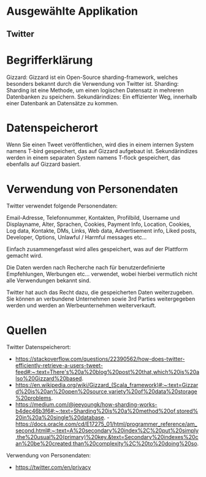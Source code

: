 # Ausgewählte Applikation
## Twitter

# Begrifferklärung
Gizzard: Gizzard ist ein Open-Source sharding-framework, welches besonders bekannt durch die Verwendung von Twitter ist.
Sharding: Sharding ist eine Methode, um einen logischen Datensatz in mehreren Datenbanken zu speichern.
Sekundärindizes: Ein effizienter Weg, innerhalb einer Datenbank an Datensätze zu kommen.

# Datenspeicherort

Wenn Sie einen Tweet veröffentlichen, wird dies in einem internen System namens T-bird gespeichert, das auf Gizzard aufgebaut ist. Sekundärindizes werden in einem separaten System namens T-flock gespeichert, das ebenfalls auf Gizzard basiert.


# Verwendung von Personendaten

Twitter verwendet folgende Personendaten:

Email-Adresse, Telefonnummer, Kontakten, Profilbild, Username und Displayname, Alter, Sprachen, Cookies, Payment Info, Location, Cookies, Log data, Kontakte, DMs, Links, Web data, Advertisement info, Liked posts, Developer, Options, Unlawful / Harmful messages etc...

Einfach zusammengefasst wird alles gespeichert, was auf der Plattform gemacht wird.

Die Daten werden nach Recherche nach für benutzerdefinierte Empfehlungen, Werbungen etc... verwendet, wobei hierbei vermutlich nicht alle Verwendungen bekannt sind.

Twitter hat auch das Recht dazu, die gespeicherten Daten weiterzugeben. Sie können an verbundene Unternehmen sowie 3rd Parties weitergegeben werden und werden an Werbeunternehmen weiterverkauft.

# Quellen

Twitter Datenspeicherort:
- https://stackoverflow.com/questions/22390562/how-does-twitter-efficiently-retrieve-a-users-tweet-feed#:~:text=There's%20a%20blog%20post%20that,which%20is%20also%20Gizzard%20based.
- https://en.wikipedia.org/wiki/Gizzard_(Scala_framework)#:~:text=Gizzard%20is%20an%20open%20source,variety%20of%20data%20storage%20problems.
- https://medium.com/@jeeyoungk/how-sharding-works-b4dec46b3f6#:~:text=Sharding%20is%20a%20method%20of,stored%20in%20a%20single%20database.
-https://docs.oracle.com/cd/E17275_01/html/programmer_reference/am_second.html#:~:text=A%20secondary%20index%2C%20put%20simply,the%20usual%20(primary)%20key.&text=Secondary%20indexes%20can%20be%20created,than%20complexity%2C%20to%20doing%20so.

Verwendung von Personendaten: 
- https://twitter.com/en/privacy
